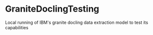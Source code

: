 # GraniteDoclingTesting
Local running of IBM's granite docling data extraction model to test its capabilities
